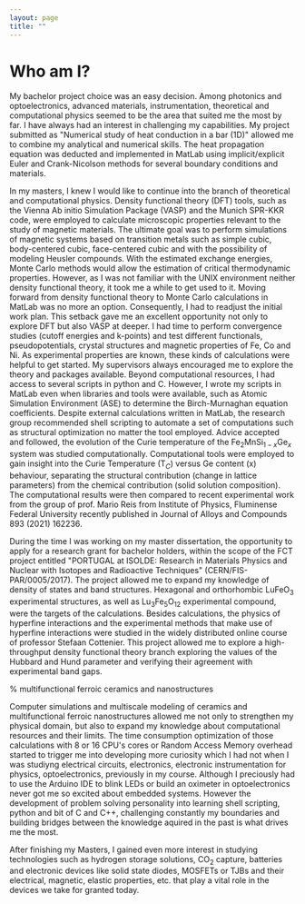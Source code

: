```yaml
---
layout: page
title: ""
---
```


# Who am I?

My bachelor project choice was an easy decision. Among photonics and optoelectronics, advanced materials, instrumentation, theoretical and computational physics seemed to be the area that suited me the most by far. I have always had an interest in challenging my capabilities. My project submitted as "Numerical study of heat conduction in a bar (1D)" allowed me to combine my analytical and numerical skills. The heat propagation equation was deducted and implemented in MatLab using implicit/explicit Euler and Crank-Nicolson methods for several boundary conditions and materials. 

In my masters, I knew I would like to continue into the branch of theoretical and computational physics. Density functional theory (DFT) tools, such as the Vienna Ab initio Simulation Package (VASP) and the Munich SPR-KKR code, were employed to calculate microscopic properties relevant to the study of magnetic materials. The ultimate goal was to perform simulations of magnetic systems based on transition metals such as simple cubic, body-centered cubic, face-centered cubic and with the possibility of modeling Heusler compounds. With the estimated exchange energies, Monte Carlo methods would allow the estimation of critical thermodynamic properties. However, as I was not familiar with the UNIX environment neither density functional theory, it took me a while to get used to it. Moving forward from density functional theory to Monte Carlo calculations in MatLab was no more an option. Consequently, I had to readjust the initial work plan.  This setback gave me an excellent opportunity not only to explore DFT but also VASP at deeper. I had time to perform convergence studies (cutoff energies and k-points) and test different functionals, pseudopotentials, crystal structures and magnetic properties of Fe, Co and Ni. As experimental properties are known, these kinds of calculations were helpful to get started. My supervisors always encouraged me to explore the theory and packages available. Beyond computational resources, I had access to several scripts in python and C. However, I wrote my scripts in MatLab even when libraries and tools were available,  such as Atomic Simulation Environment (ASE) to determine the Birch-Murnaghan equation coefficients. Despite external calculations written in MatLab, the research group recommended shell scripting to automate a set of computations such as structural optimization no matter the tool employed. Advice accepted and followed, the evolution of the Curie temperature of the Fe$_2$MnSi$_{1-x}$Ge$_x$ system was studied computationally. Computational tools were employed to gain insight into the Curie Temperature (T$_{C}$) versus Ge content (x) behaviour, separating the structural contribution (change in lattice parameters) from the chemical contribution (solid solution composition). The computational results were then compared to recent experimental work from the group of prof. Mario Reis from Institute of Physics, Fluminense Federal University recently published in Journal of Alloys and Compounds 893 (2021) 162236.

During the time I was working on my master dissertation, the opportunity to apply for a research grant for bachelor holders, within the scope of the FCT project entitled "PORTUGAL at ISOLDE: Research in Materials Physics and Nuclear with Isotopes and Radioactive Techniques" (CERN/FIS-PAR/0005/2017). The project allowed me to expand my knowledge of density of states and band structures. Hexagonal and orthorhombic LuFeO$_3$ experimental structures, as well as Lu$_3$Fe$_5$O$_{12}$ experimental compound, were the targets of the calculations. Besides calculations, the physics of hyperfine interactions and the experimental methods that make use of hyperfine interactions were studied in the widely distributed online course of professor Stefaan Cottenier. This project allowed me to explore a high-throughput density functional theory branch exploring the values of the Hubbard and Hund parameter and verifying their agreement with experimental band gaps.

% multifunctional ferroic ceramics and nanostructures 

Computer simulations and multiscale modeling of ceramics and multifunctional ferroic nanostructures allowed me not only to strengthen my physical domain, but also to expand my knowledge about computational resources and their limits. The time consumption optimization of those calculations with 8 or 16 CPU's cores or Random Access Memory overhead started to trigger me into developing more curiosity which I had not when I was studiyng electrical circuits, electronics, electronic instrumentation for physics, optoelectronics, previously in my course. Although I preciously had to use the Arduino IDE to blink LEDs or build an oximeter in optoelectronics never got me so excited about embedded systems. However the development of problem solving personality into learning shell scripting, python and bit of C and C++, challenging constantly my boundaries and building bridges between the knowledge aquired in the past is what drives me the most.

After finishing my Masters, I gained even more interest in studying technologies such as hydrogen storage solutions, CO$_2$ capture, batteries and electronic devices like solid state diodes, MOSFETs or TJBs and their electrical, magnetic, elastic properties, etc. that play a vital role in the devices we take for granted today. 
